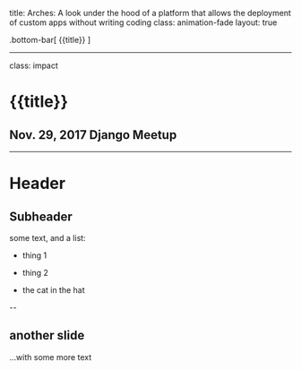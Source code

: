 title: Arches: A look under the hood of a platform that allows the deployment of custom apps without writing coding
class: animation-fade
layout: true

<!-- This slide will serve as the base layout for all your slides -->
.bottom-bar[
  {{title}}
]

---

class: impact

# {{title}}
## Nov. 29, 2017 Django Meetup

---

# Header

## Subheader

some text, and a list:

- thing 1

- thing 2

- the cat in the hat

--

## another slide

...with some more text
